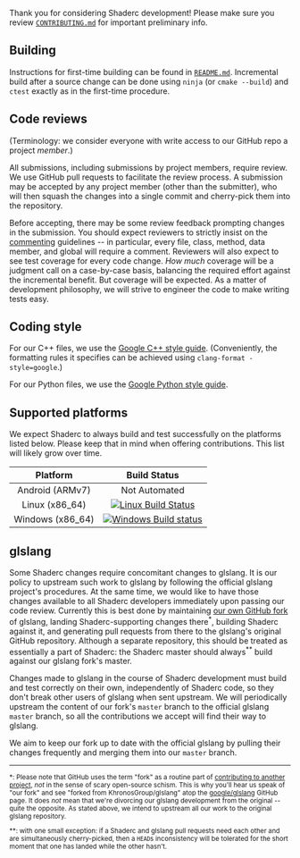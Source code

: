 Thank you for considering Shaderc development!  Please make sure you review
[`CONTRIBUTING.md`](CONTRIBUTING.md) for important preliminary info.

## Building

Instructions for first-time building can be found in [`README.md`](README.md).
Incremental build after a source change can be done using `ninja` (or
`cmake --build`) and `ctest` exactly as in the first-time procedure.

## Code reviews

(Terminology: we consider everyone with write access to our GitHub repo a
project _member_.)

All submissions, including submissions by project members, require review.  We
use GitHub pull requests to facilitate the review process.  A submission may be
accepted by any project member (other than the submitter), who will then squash
the changes into a single commit and cherry-pick them into the repository.

Before accepting, there may be some review feedback prompting changes in the
submission.  You should expect reviewers to strictly insist on the
[commenting](http://google-styleguide.googlecode.com/svn/trunk/cppguide.html#Comments)
guidelines -- in particular, every file, class, method, data member, and global
will require a comment.  Reviewers will also expect to see test coverage for
every code change.  _How much_ coverage will be a judgment call on a
case-by-case basis, balancing the required effort against the incremental
benefit.  But coverage will be expected.  As a matter of development philosophy,
we will strive to engineer the code to make writing tests easy.

## Coding style

For our C++ files, we use the
[Google C++ style guide](http://google-styleguide.googlecode.com/svn/trunk/cppguide.html).
(Conveniently, the formatting rules it specifies can be achieved using
`clang-format -style=google`.)

For our Python files, we use the
[Google Python style guide](https://google-styleguide.googlecode.com/svn/trunk/pyguide.html).

## Supported platforms

We expect Shaderc to always build and test successfully on the platforms listed
below.  Please keep that in mind when offering contributions.  This list will
likely grow over time.

| Platform | Build Status |
|:--------:|:------------:|
| Android (ARMv7)  | Not Automated |
| Linux (x86_64)   | [![Linux Build Status](https://travis-ci.org/google/shaderc.svg)](https://travis-ci.org/google/shaderc "Linux Build Status") |
| Windows (x86_64) | [![Windows Build status](https://ci.appveyor.com/api/projects/status/xcxci2mekggib1an?svg=true)](https://ci.appveyor.com/project/antiagainst/shaderc "Windows Build Status") |


## glslang

Some Shaderc changes require concomitant changes to glslang.  It is our policy
to upstream such work to glslang by following the official glslang project's
procedures.  At the same time, we would like to have those changes available to
all Shaderc developers immediately upon passing our code review.  Currently this
is best done by maintaining
[our own GitHub fork](https://github.com/google/glslang) of glslang, landing
Shaderc-supporting changes there<sup>\*</sup>, building Shaderc against it, and
generating pull requests from there to the glslang's original GitHub repository.
Although a separate repository, this should be treated as essentially a part of
Shaderc: the Shaderc master should always<sup>\**</sup> build against our
glslang fork's master.

Changes made to glslang in the course of Shaderc development must build and test
correctly on their own, independently of Shaderc code, so they don't break other
users of glslang when sent upstream.  We will periodically upstream the content
of our fork's `master` branch to the official glslang `master` branch, so all
the contributions we accept will find their way to glslang.

We aim to keep our fork up to date with the official glslang by pulling their
changes frequently and merging them into our `master` branch.

<hr><small>

\*: Please note that GitHub uses the term "fork" as a routine part of
[contributing to another project](https://help.github.com/articles/using-pull-requests/#types-of-collaborative-development-models),
_not_ in the sense of scary open-source schism.  This is why you'll hear us
speak of "our fork" and see "forked from KhronosGroup/glslang" atop the
[google/glslang](https://github.com/google/glslang) GitHub page.  It does _not_
mean that we're divorcing our glslang development from the original -- quite the
opposite.  As stated above, we intend to upstream all our work to the original
glslang repository.

\*\*: with one small exception: if a Shaderc and glslang pull requests need each
other and are simultaneously cherry-picked, then a `HEAD`s inconsistency will be
tolerated for the short moment that one has landed while the other hasn't.
